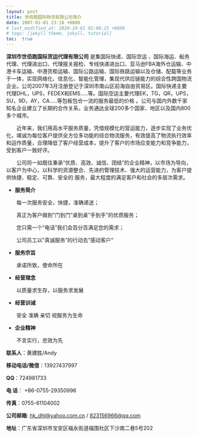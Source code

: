 ```yaml
---
layout: post
title: 世佰跑国际物流有限公司简介
date: 2007-01-01 23:18 +0800
# last_modified_at: 2020-10-01 01:08:25 +0800
# tags: [jekyll theme, jekyll, tutorial]
toc:  true
---
```


**深圳市世佰跑国际货运代理有限公司** 是集国际快递、国际空运 、国际海运、船务代理、代理进出口、代理报关报检、专线快递进出口、亚马逊FBA海外仓运输、中港卡车运输、中港货柜运输、国际公路运输、国际铁路运输以及仓储、配载等业务于一体，实现网络化、信息化、智能化管理，集现代供应链能力的综合性跨国物流企业。公司2007年3月注册登记于深圳市南山区前海自由贸易区。国际快递主要代理DHL，UPS，FEDEX和EMS.....等。国际空运主要代理EK，TG，QR，UPS，SU，9D，AY，CA.....等包板包仓一流的服务最低的价格 。公司与国内外数千家知名企业建立了长期的合作关系，业务通达全球200多个国家、地区以及国内800多个城市。 

　　近年来，我们用高水平服务质量，凭借规模化的营运能力，逐步实现了业务优化，竭诚为每位客户提供全方位多功能的综合物流服务，有效提高了物流执行效率和运作质量，合理降低了客户经营成本，提升了客户的市场应变能力和竞争能力，受到客户一致好评。 

　　公司将一如既往秉承“优质、高效、诚信、团结”的企业精神，以市场为导向，以客户为中心，以科学的资源整合、先进的管理技术、强大的运营能力，为客户提供快捷、稳定、可靠、安全的 服务，最大程度的满足客户和社会的多层次需求。 

- **服务简介**

　　每一次服务安全，快捷，准确递送；

　　真正为客户做到”门到门”桌到桌”手到手”的优质服务；

　　您只需一个”电话”我们会百分百满足您的需求；

　　公司员工以”真诚服务”的行动去”感动客户“

- **服务宗旨** 

　　承诺所致，使命所在 

- **经营理念** 

　　以质量求生存，以服务求发展 

- **经营训诫** 

　　安全 准确 亲切 视服务为生命  

- **企业精神**

　　不言实行，忠效为先
             

**联系人**：黄建胜/Andy

**移动电话/微信**：13927437997  

**QQ**：724981733

**电 话**：  +86-0755-29350996  

**传真**：0755-61104002

**公司邮箱**: hk_dhl@yahoo.com.cn / 823156966@qq.com

**地址**：广东省深圳市宝安区福永街道福围社区下沙南二巷5号202

